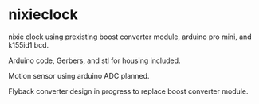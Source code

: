 # nixieclock
nixie clock using prexisting boost converter module, arduino pro mini, and k155id1 bcd.

Arduino code, Gerbers, and stl for housing included.


Motion sensor using arduino ADC planned. 

Flyback converter design in progress to replace boost converter module.
